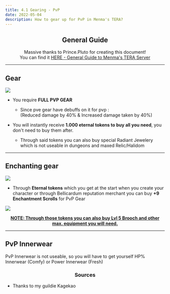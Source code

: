 ```yaml
---
title: 4.1 Gearing - PvP
date: 2022-05-04
description: How to gear up for PvP in Menma's TERA?
---
```



<center>

## General Guide

Massive thanks to Prince.Pluto for creating this document! <br>
You can find it [HERE - General Guide to Menma's TERA Server](https://docs.google.com/document/d/1ZP0x52mzhdUGG9j1yvCJUlvF40dZgXePdSdCYamuNWA/edit?usp=drivesdk)

</center>

<hr/>

## Gear

![](https://i.imgur.com/x4XxIt4.png)
* You require **FULL PVP GEAR**
  * Since pve gear have debuffs on it for pvp :<br>
(Reduced damage by 40% & Increased damage taken by 40%)

* You will instantly receive **1.000 eternal tokens to buy all you need**, you don't need to buy them after.
  * Through said tokens you can also buy special <PVP> Radiant Jewelery which is not useable in dungeons and maxed Relic/Halidom
<hr/>

## Enchanting gear

![](https://i.imgur.com/VzCUeg0.png)
* Through **Eternal tokens** which you get at the start when you create your character or through Bellicardum reputation merchant you can buy **+9 Enchantment Scrolls** for PvP Gear

![](https://i.imgur.com/Qtc3HLC.png)
  
<center> 
  <u><strong> NOTE: Through those tokens you can also buy Lvl 5 Brooch and other max. equipment you will need.</strong></u> 
</center>

<hr/>

## PvP Innerwear

PvP Innerwear is not useable, so you will have to get yourself HP% Innerwear (Comfy) or Power Innerwear (Fresh)

<center><h3>Sources</h3></center>

* Thanks to my guildie Kagekao





